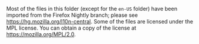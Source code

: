 Most of the files in this folder (except for the `en-US` folder) have been
imported from the Firefox Nightly branch;
please see https://hg.mozilla.org/l10n-central. Some of the files are
licensed under the MPL license. You can obtain a copy of the license at
https://mozilla.org/MPL/2.0.


